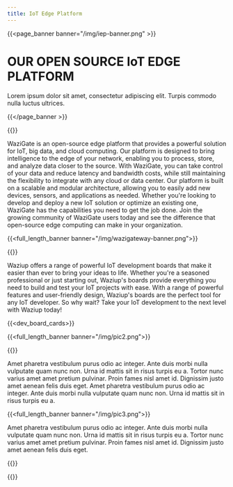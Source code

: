 ```yaml
---
title: IoT Edge Platform
---
```


{{<page_banner banner="/img/iep-banner.png" >}}

# OUR OPEN SOURCE IoT EDGE PLATFORM

Lorem ipsum dolor sit amet, consectetur adipiscing elit. Turpis commodo nulla luctus ultrices.

{{</page_banner >}}

{{<title>}}WaziGate: open-source edge platform{{</title>}}

WaziGate is an open-source edge platform that provides a powerful solution for IoT, big data, and cloud computing. Our platform is designed to bring intelligence to the edge of your network, enabling you to process, store, and analyze data closer to the source. With WaziGate, you can take control of your data and reduce latency and bandwidth costs, while still maintaining the flexibility to integrate with any cloud or data center. Our platform is built on a scalable and modular architecture, allowing you to easily add new devices, sensors, and applications as needed. Whether you're looking to develop and deploy a new IoT solution or optimize an existing one, WaziGate has the capabilities you need to get the job done. Join the growing community of WaziGate users today and see the difference that open-source edge computing can make in your organization. 


{{<full_length_banner banner="/img/wazigateway-banner.png">}}

{{<title>}}Revolutionize Your IoT Development with Waziup Boards{{</title>}}

Waziup offers a range of powerful IoT development boards that make it easier than ever to bring your ideas to life. Whether you're a seasoned professional or just starting out, Waziup's boards provide everything you need to build and test your IoT projects with ease. With a range of powerful features and user-friendly design, Waziup's boards are the perfect tool for any IoT developer. So why wait? Take your IoT development to the next level with Waziup today!

{{<dev_board_cards>}}

{{<full_length_banner banner="/img/pic2.png">}}

{{<title>}}Cloud Platform{{</title>}}

Amet pharetra vestibulum purus odio ac integer. Ante duis morbi nulla vulputate quam nunc non. Urna id mattis sit in risus turpis eu a. Tortor nunc varius amet amet pretium pulvinar. Proin fames nisl amet id. Dignissim justo amet aenean felis duis eget. Amet pharetra vestibulum purus odio ac integer. Ante duis morbi nulla vulputate quam nunc non. Urna id mattis sit in risus turpis eu a.


{{<full_length_banner banner="/img/pic3.png">}}


Amet pharetra vestibulum purus odio ac integer. Ante duis morbi nulla vulputate quam nunc non. Urna id mattis sit in risus turpis eu a. Tortor nunc varius amet amet pretium pulvinar. Proin fames nisl amet id. Dignissim justo amet aenean felis duis eget. 

{{<title>}}Case Study{{</title>}}

{{<slider>}}